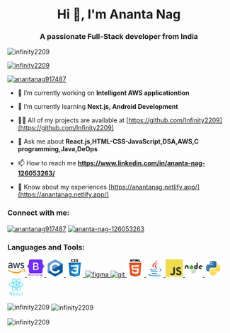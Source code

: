<h1 align="center">Hi 👋, I'm Ananta Nag</h1>
<h3 align="center">A passionate Full-Stack developer from India</h3>

<p align="left"> <img src="https://komarev.com/ghpvc/?username=infinity2209&label=Profile%20views&color=0e75b6&style=flat" alt="infinity2209" /> </p>

<p align="left"> <a href="https://github.com/ryo-ma/github-profile-trophy"><img src="https://github-profile-trophy.vercel.app/?username=infinity2209" alt="infinity2209" /></a> </p>

<p align="left"> <a href="https://twitter.com/anantanag917487" target="blank"><img src="https://img.shields.io/twitter/follow/anantanag917487?logo=twitter&style=for-the-badge" alt="anantanag917487" /></a> </p>

- 🔭 I’m currently working on **Intelligent AWS applicationtion**

- 🌱 I’m currently learning **Next.js, Android Development**

- 👨‍💻 All of my projects are available at [https://github.com/Infinity2209](https://github.com/Infinity2209)

- 💬 Ask me about **React.js,HTML-CSS-JavaScript,DSA,AWS,C programming,Java,DeOps**

- 📫 How to reach me **https://www.linkedin.com/in/ananta-nag-126053263/**

- 📄 Know about my experiences [https://anantanag.netlify.app/](https://anantanag.netlify.app/)

<h3 align="left">Connect with me:</h3>
<p align="left">
<a href="https://twitter.com/anantanag917487" target="blank"><img align="center" src="https://raw.githubusercontent.com/rahuldkjain/github-profile-readme-generator/master/src/images/icons/Social/twitter.svg" alt="anantanag917487" height="30" width="40" /></a>
<a href="https://linkedin.com/in/ananta-nag-126053263" target="blank"><img align="center" src="https://raw.githubusercontent.com/rahuldkjain/github-profile-readme-generator/master/src/images/icons/Social/linked-in-alt.svg" alt="ananta-nag-126053263" height="30" width="40" /></a>
</p>

<h3 align="left">Languages and Tools:</h3>
<p align="left class="bg-black flex wrap"> <a href="https://aws.amazon.com" target="_blank" rel="noreferrer"> <img src="https://raw.githubusercontent.com/devicons/devicon/master/icons/amazonwebservices/amazonwebservices-original-wordmark.svg" alt="aws" width="40" height="40"/> </a> <a href="https://getbootstrap.com" target="_blank" rel="noreferrer"> <img src="https://raw.githubusercontent.com/devicons/devicon/master/icons/bootstrap/bootstrap-plain-wordmark.svg" alt="bootstrap" width="40" height="40"/> </a> <a href="https://www.cprogramming.com/" target="_blank" rel="noreferrer"> <img src="https://raw.githubusercontent.com/devicons/devicon/master/icons/c/c-original.svg" alt="c" width="40" height="40"/> </a> <a href="https://www.w3schools.com/css/" target="_blank" rel="noreferrer"> <img src="https://raw.githubusercontent.com/devicons/devicon/master/icons/css3/css3-original-wordmark.svg" alt="css3" width="40" height="40"/> </a> <a href="https://www.figma.com/" target="_blank" rel="noreferrer"> <img src="https://www.vectorlogo.zone/logos/figma/figma-icon.svg" alt="figma" width="40" height="40"/> </a> <a href="https://git-scm.com/" target="_blank" rel="noreferrer"> <img src="https://www.vectorlogo.zone/logos/git-scm/git-scm-icon.svg" alt="git" width="40" height="40"/> </a> <a href="https://www.w3.org/html/" target="_blank" rel="noreferrer"> <img src="https://raw.githubusercontent.com/devicons/devicon/master/icons/html5/html5-original-wordmark.svg" alt="html5" width="40" height="40"/> </a> <a href="https://www.java.com" target="_blank" rel="noreferrer"> <img src="https://raw.githubusercontent.com/devicons/devicon/master/icons/java/java-original.svg" alt="java" width="40" height="40"/> </a> <a href="https://developer.mozilla.org/en-US/docs/Web/JavaScript" target="_blank" rel="noreferrer"> <img src="https://raw.githubusercontent.com/devicons/devicon/master/icons/javascript/javascript-original.svg" alt="javascript" width="40" height="40"/> </a> <a href="https://nodejs.org" target="_blank" rel="noreferrer"> <img src="https://raw.githubusercontent.com/devicons/devicon/master/icons/nodejs/nodejs-original-wordmark.svg" alt="nodejs" width="40" height="40"/> </a> <a href="https://www.python.org" target="_blank" rel="noreferrer"> <img src="https://raw.githubusercontent.com/devicons/devicon/master/icons/python/python-original.svg" alt="python" width="40" height="40"/> </a> <a href="https://reactjs.org/" target="_blank" rel="noreferrer"> <img src="https://raw.githubusercontent.com/devicons/devicon/master/icons/react/react-original-wordmark.svg" alt="react" width="40" height="40"/> </a> </p>

<p><img align="left" src="https://github-readme-stats.vercel.app/api/top-langs?username=infinity2209&show_icons=true&locale=en&layout=compact" alt="infinity2209" /></p>

<p>&nbsp;<img align="center" src="https://github-readme-stats.vercel.app/api?username=infinity2209&show_icons=true&locale=en" alt="infinity2209" /></p>

<p><img align="center" src="https://github-readme-streak-stats.herokuapp.com/?user=infinity2209&" alt="infinity2209" /></p>
